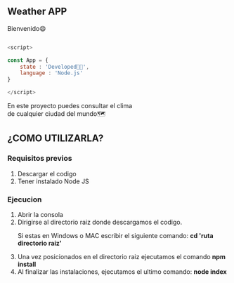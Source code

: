 ## Weather APP

Bienvenido😄

```js

<script>

const App = {
    state : 'Developed👨‍💻',
    language : 'Node.js'
}

</script>

```


En este proyecto puedes consultar el clima <br> de cualquier ciudad del mundo🗺

## ¿COMO UTILIZARLA?

<h3><b>Requisitos previos</b></h3>


<ol>
    <li>Descargar el codigo </li>
    <li>Tener instalado Node JS </li>
</ol>

 
 <h3> <b>Ejecucion</b> </h3>
 
 <ol>
    <li>Abrir la consola</li>
    <li>Dirigirse al directorio raiz donde descargamos el codigo.</li>
    <p>Si estas en Windows o MAC escribir el siguiente comando: <b>cd 'ruta directorio raiz'</p></b>
    <li>Una vez posicionados en el directorio raiz ejecutamos el comando <b>npm install</b> </li>
    <li>Al finalizar las instalaciones, ejecutamos el ultimo comando: <b>node index</b> </li>
</ol>


